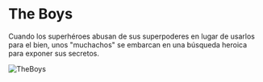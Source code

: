 # The Boys

Cuando los superhéroes abusan de sus superpoderes en lugar de usarlos para el bien, unos "muchachos" se embarcan en una búsqueda heroica para exponer sus secretos.

![TheBoys](https://es.web.img3.acsta.net/pictures/19/07/09/14/34/1532536.jpg?coixp=57&coiyp=52)